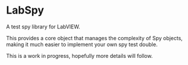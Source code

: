 # LabSpy
A test spy library for LabVIEW.

This provides a core object that manages the complexity of Spy objects, making it much easier to implement your own spy test double.

This is a work in progress, hopefully more details will follow.
